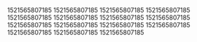 1521565807185
1521565807185
1521565807185
1521565807185
1521565807185
1521565807185
1521565807185
1521565807185
1521565807185
1521565807185
1521565807185
1521565807185
1521565807185
1521565807185
1521565807185